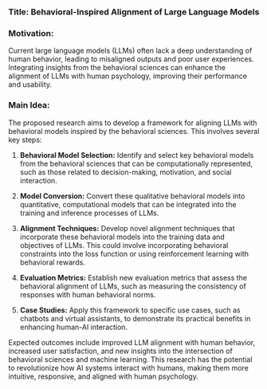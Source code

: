### Title: Behavioral-Inspired Alignment of Large Language Models

### Motivation:
Current large language models (LLMs) often lack a deep understanding of human behavior, leading to misaligned outputs and poor user experiences. Integrating insights from the behavioral sciences can enhance the alignment of LLMs with human psychology, improving their performance and usability.

### Main Idea:
The proposed research aims to develop a framework for aligning LLMs with behavioral models inspired by the behavioral sciences. This involves several key steps:

1. **Behavioral Model Selection:** Identify and select key behavioral models from the behavioral sciences that can be computationally represented, such as those related to decision-making, motivation, and social interaction.

2. **Model Conversion:** Convert these qualitative behavioral models into quantitative, computational models that can be integrated into the training and inference processes of LLMs.

3. **Alignment Techniques:** Develop novel alignment techniques that incorporate these behavioral models into the training data and objectives of LLMs. This could involve incorporating behavioral constraints into the loss function or using reinforcement learning with behavioral rewards.

4. **Evaluation Metrics:** Establish new evaluation metrics that assess the behavioral alignment of LLMs, such as measuring the consistency of responses with human behavioral norms.

5. **Case Studies:** Apply this framework to specific use cases, such as chatbots and virtual assistants, to demonstrate its practical benefits in enhancing human-AI interaction.

Expected outcomes include improved LLM alignment with human behavior, increased user satisfaction, and new insights into the intersection of behavioral sciences and machine learning. This research has the potential to revolutionize how AI systems interact with humans, making them more intuitive, responsive, and aligned with human psychology.